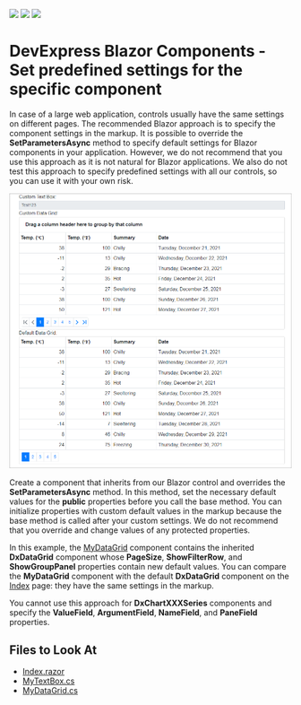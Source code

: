 <!-- default badges list -->
![](https://img.shields.io/endpoint?url=https://codecentral.devexpress.com/api/v1/VersionRange/219019222/20.2.6%2B)
[![](https://img.shields.io/badge/Open_in_DevExpress_Support_Center-FF7200?style=flat-square&logo=DevExpress&logoColor=white)](https://supportcenter.devexpress.com/ticket/details/T827941)
[![](https://img.shields.io/badge/📖_How_to_use_DevExpress_Examples-e9f6fc?style=flat-square)](https://docs.devexpress.com/GeneralInformation/403183)
<!-- default badges end -->

# DevExpress Blazor Components - Set predefined settings for the specific component

In case of a large web application, controls usually have the same settings on different pages. The recommended Blazor approach is to specify the component settings in the markup. It is possible to override the **SetParametersAsync** method to specify default settings for Blazor components in your application. However, we do not recommend that you use this approach as it is not natural for Blazor applications. We also do not test this approach to specify predefined settings with all our controls, so you can use it with your own risk.

![Grid with predefined settings and default](images/result.png)

Create a component that inherits from our Blazor control and overrides the **SetParametersAsync** method. In this method, set the necessary default values for the **public** properties before you call the base method. You can initialize properties with custom default values in the markup because the base method is called after your custom settings. We do not recommend that you override and change values of any protected properties.

In this example, the [MyDataGrid](./CS/DxBlazorComponentsDefaultSettings/Components/MyDataGrid.cs) component contains the inherited **DxDataGrid** component whose **PageSize**, **ShowFilterRow**, and **ShowGroupPanel** properties contain new default values. You can compare the **MyDataGrid** component with the default **DxDataGrid** component on the [Index](./CS/DxBlazorComponentsDefaultSettings/Pages/Index.razor) page: they have the same settings in the markup.

You cannot use this approach for **DxChartXXXSeries** components and specify the **ValueField**, **ArgumentField**, **NameField**, and **PaneField** properties.


## Files to Look At

* [Index.razor](./CS/DxBlazorComponentsDefaultSettings/Pages/Index.razor)
* [MyTextBox.cs](./CS/DxBlazorComponentsDefaultSettings/Components/MyTextBox.cs)
* [MyDataGrid.cs](./CS/DxBlazorComponentsDefaultSettings/Components/MyDataGrid.cs)
